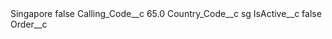 <?xml version="1.0" encoding="UTF-8"?>
<CustomMetadata xmlns="http://soap.sforce.com/2006/04/metadata" xmlns:xsi="http://www.w3.org/2001/XMLSchema-instance" xmlns:xsd="http://www.w3.org/2001/XMLSchema">
    <label>Singapore</label>
    <protected>false</protected>
    <values>
        <field>Calling_Code__c</field>
        <value xsi:type="xsd:double">65.0</value>
    </values>
    <values>
        <field>Country_Code__c</field>
        <value xsi:type="xsd:string">sg</value>
    </values>
    <values>
        <field>IsActive__c</field>
        <value xsi:type="xsd:boolean">false</value>
    </values>
    <values>
        <field>Order__c</field>
        <value xsi:nil="true"/>
    </values>
</CustomMetadata>
